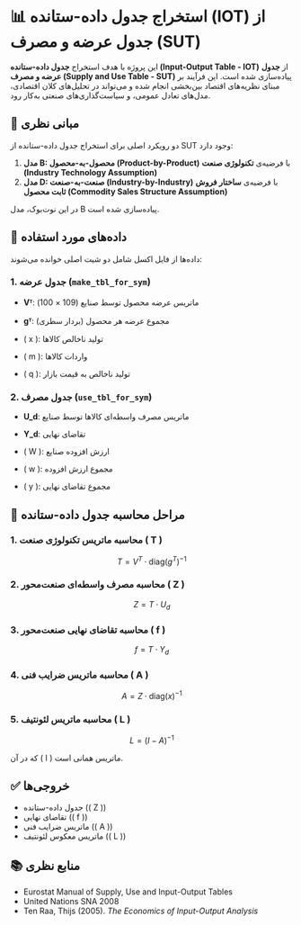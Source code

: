 
# 📊 استخراج جدول داده-ستانده (IOT) از جدول عرضه و مصرف (SUT)

این پروژه با هدف استخراج **جدول داده-ستانده (Input-Output Table - IOT)** از **جدول عرضه و مصرف (Supply and Use Table - SUT)** پیاده‌سازی شده است. این فرآیند بر مبنای نظریه‌های اقتصاد بین‌بخشی انجام شده و می‌تواند در تحلیل‌های کلان اقتصادی، مدل‌های تعادل عمومی، و سیاست‌گذاری‌های صنعتی به‌کار رود.

## 🧠 مبانی نظری

دو رویکرد اصلی برای استخراج جدول داده-ستانده از SUT وجود دارد:

1. **مدل B: محصول-به-محصول (Product-by-Product)** با فرضیه‌ی **تکنولوژی صنعت (Industry Technology Assumption)**
2. **مدل D: صنعت-به-صنعت (Industry-by-Industry)** با فرضیه‌ی **ساختار فروش ثابت محصول (Commodity Sales Structure Assumption)**

در این نوت‌بوک، مدل B پیاده‌سازی شده است.

## 📁 داده‌های مورد استفاده

داده‌ها از فایل اکسل شامل دو شیت اصلی خوانده می‌شوند:

### 1. جدول عرضه (`make_tbl_for_sym`)
- **Vᵀ**: ماتریس عرضه محصول توسط صنایع (109 × 100)
- **gᵀ**: مجموع عرضه هر محصول (بردار سطری)

- \( x \): تولید ناخالص کالاها
- \( m \): واردات کالاها
- \( q \): تولید ناخالص به قیمت بازار

### 2. جدول مصرف (`use_tbl_for_sym`)
- **U_d**: ماتریس مصرف واسطه‌ای کالاها توسط صنایع  
- **Y_d**: تقاضای نهایی

- \( W \): ارزش افزوده صنایع
- \( w \): مجموع ارزش افزوده
- \( y \): مجموع تقاضای نهایی

## 🧮 مراحل محاسبه جدول داده-ستانده

### 1. محاسبه ماتریس تکنولوژی صنعت \( T \)

$$
T = V^T \cdot \text{diag}(g^T)^{-1}
$$

### 2. محاسبه مصرف واسطه‌ای صنعت‌محور \( Z \)

$$
Z = T \cdot U_d
$$

### 3. محاسبه تقاضای نهایی صنعت‌محور \( f \)

$$
f = T \cdot Y_d
$$

### 4. محاسبه ماتریس ضرایب فنی \( A \)

$$
A = Z \cdot \text{diag}(x)^{-1}
$$

### 5. محاسبه ماتریس لئونتیف \( L \)

$$
L = (I - A)^{-1}
$$

که در آن \( I \) ماتریس همانی است.

## ✅ خروجی‌ها

- جدول داده-ستانده (\( Z \))
- تقاضای نهایی (\( f \))
- ماتریس ضرایب فنی (\( A \))
- ماتریس معکوس لئونتیف (\( L \))

## 📚 منابع نظری

- Eurostat Manual of Supply, Use and Input-Output Tables
- United Nations SNA 2008
- Ten Raa, Thijs (2005). *The Economics of Input-Output Analysis*

